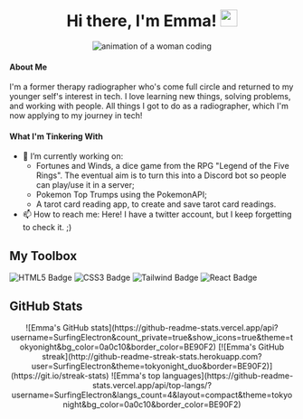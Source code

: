 <!-- **SurfingElectron/SurfingElectron** is a ✨ _special_ ✨ repository because its `README.md` (this file) appears on your GitHub profile. -->
<h1 align="center">
  Hi there, I'm Emma!
  <img src="https://media.giphy.com/media/hvRJCLFzcasrR4ia7z/giphy.gif" width="30px" alt="wave-emoji"/>
</h1>

<div id="image-banner" align="center">
  <img src="https://media.giphy.com/media/L1R1tvI9svkIWwpVYr/giphy.gif" alt="animation of a woman coding">
</div>


#### About Me
I'm a former therapy radiographer who's come full circle and returned to my younger self's interest in tech. I love learning new things, solving problems, and working with people. All things I got to do as a radiographer, which I'm now applying to my journey in tech!

#### What I'm Tinkering With
- 🔭 I’m currently working on: 
  - Fortunes and Winds, a dice game from the RPG "Legend of the Five Rings". The eventual aim is to turn this into a Discord bot so people can play/use it in a server;
  - Pokemon Top Trumps using the PokemonAPI;
  - A tarot card reading app, to create and save tarot card readings.
- 📫 How to reach me: Here! I have a twitter account, but I keep forgetting to check it. ;)

## My Toolbox  
![HTML5 Badge](https://img.shields.io/badge/HTML-blueviolet?style=for-the-badge&logo=html5)
![CSS3 Badge](https://img.shields.io/badge/CSS-blueviolet?style=for-the-badge&logo=css3)
![Tailwind Badge](https://img.shields.io/badge/Tailwind-blueviolet?style=for-the-badge&logo=tailwindcss)
![React Badge](https://img.shields.io/badge/React-blueviolet?style=for-the-badge&logo=react)


## GitHub Stats
<div id="github-stats" align="center">
![Emma's GitHub stats](https://github-readme-stats.vercel.app/api?username=SurfingElectron&count_private=true&show_icons=true&theme=tokyonight&bg_color=0a0c10&border_color=BE90F2)
[![Emma's GitHub streak](http://github-readme-streak-stats.herokuapp.com?user=SurfingElectron&theme=tokyonight_duo&border=BE90F2)](https://git.io/streak-stats)
![Emma's top languages](https://github-readme-stats.vercel.app/api/top-langs/?username=SurfingElectron&langs_count=4&layout=compact&theme=tokyonight&bg_color=0a0c10&border_color=BE90F2)
</div>
<!--
SITES USES
https://github.com/anuraghazra/github-readme-stats
https://github-readme-streak-stats.herokuapp.com/demo/

![Name](URL)
![Badge](URL)
![Badge](URL)
![Badge](URL)
![Badge](URL)
-->
